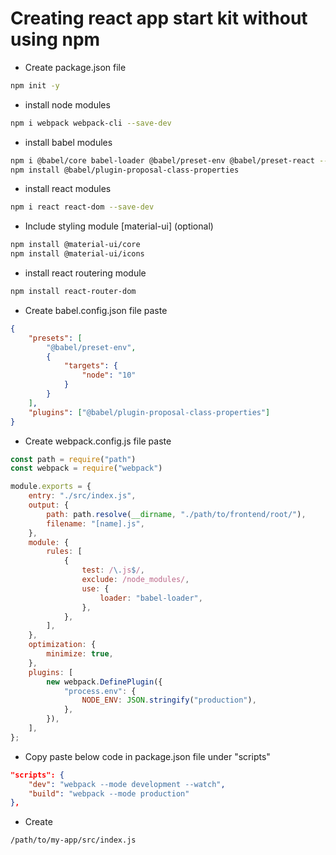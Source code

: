 # Creating react app start kit without using npm
- Create package.json file
```bash
npm init -y
```
- install node modules
```bash
npm i webpack webpack-cli --save-dev
```
- install babel modules
```bash
npm i @babel/core babel-loader @babel/preset-env @babel/preset-react --save-dev
npm install @babel/plugin-proposal-class-properties
```
- install react modules
```bash
npm i react react-dom --save-dev
```

- Include styling module [material-ui] (optional)
```bash
npm install @material-ui/core 
npm install @material-ui/icons
```
- install react routering module
```bash
npm install react-router-dom
```
- Create babel.config.json file paste
```json
{
	"presets": [
		"@babel/preset-env",
		{
			"targets": {
				"node": "10"
			}
		}
	],
	"plugins": ["@babel/plugin-proposal-class-properties"]
}
```
- Create webpack.config.js file paste
```js
const path = require("path")
const webpack = require("webpack")

module.exports = {
	entry: "./src/index.js",
	output: {
		path: path.resolve(__dirname, "./path/to/frontend/root/"),
		filename: "[name].js",
	},
	module: {
		rules: [
			{
				test: /\.js$/,
				exclude: /node_modules/,
				use: {
					loader: "babel-loader",
				},
			},
		],
	},
	optimization: {
		minimize: true,
	},
	plugins: [
		new webpack.DefinePlugin({
			"process.env": {
				NODE_ENV: JSON.stringify("production"),
			},
		}),
	],
};
```
- Copy paste below code in package.json file under "scripts"
```json
"scripts": {
	"dev": "webpack --mode development --watch",
	"build": "webpack --mode production"
},
```
- Create 
```
/path/to/my-app/src/index.js
```
